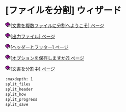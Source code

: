 # \[ファイルを分割\] ウィザード

![](../../images/b.gif)[\[文書を複数ファイルに分割へようこそ\] ページ](../../dlg/split_to_files/split_how)

![](../../images/b.gif)[\[出力ファイル\] ページ](../../dlg/split_to_files/split_files)

![](../../images/b.gif)[\[ヘッダーとフッター\] ページ](../../dlg/split_to_files/split_header)

![](../../images/b.gif)[\[オプションを保存しますか?\] ページ](../../dlg/split_to_files/split_save)

![](../../images/b.gif)[\[文書を分割中\] ページ](../../dlg/split_to_files/split_progress)


```{toctree}
:maxdepth: 1
split_files
split_header
split_how
split_progress
split_save
```

